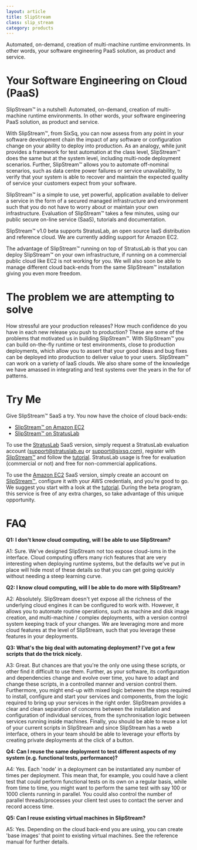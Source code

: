 ```yaml
---
layout: article
title: SlipStream
class: slip_stream
category: products
---
```


Automated, on-demand, creation of multi-machine runtime environments. In other
words, your software engineering PaaS solution, as product and service.

Your Software Engineering on Cloud (PaaS)
=========================================

SlipStream™ in a nutshell: Automated, on-demand, creation of multi-machine
runtime environments. In other words, your software engineering PaaS solution,
as product and service.

With SlipStream™, from SixSq, you can now assess from any point in your
software development chain the impact of any software or configuration change
on your ability to deploy into production. As an analogy, while junit provides
a framework for test automation at the class level, SlipStream™ does the same
but at the system level, including multi-node deployment scenarios. Further,
SlipStream™ allows you to automate off-nominal scenarios, such as data centre
power failures or service unavailability, to verify that your system is able
to recover and maintain the expected quality of service your customers expect
from your software.

SlipStream™ is a simple to use, yet powerful, application available to deliver
a service in the form of a secured managed infrastructure and environment such
that you do not have to worry about or maintain your own infrastructure.
Evaluation of SlipStream™ takes a few minutes, using our public secure on-line
service (SaaS), tutorials and documentation.

SlipStream™ v1.0 beta supports StratusLab, an open source IaaS distribution
and reference cloud. We are currently adding support for Amazon EC2.

The advantage of SlipStream™ running on top of StratusLab is that you can
deploy SlipStream™ on your own infrastructure, if running on a commercial
public cloud like EC2 is not working for you. We will also soon be able to
manage different cloud back-ends from the same SlipStream™ installation giving
you even more freedom.

The problem we are attempting to solve
======================================

How stressful are your production releases? How much confidence do you have in
each new release you push to production? These are some of the problems that
motivated us in building SlipStream™. With SlipStream™ you can build
on-the-fly runtime or test environments, close to production deployments,
which allow you to assert that your good ideas and bug fixes can be deployed
into production to deliver value to your users. SlipStream™ can work on a
variety of IaaS clouds. We also share some of the knowledge we have amassed in
integrating and test systems over the years in the for of patterns.

Try Me
======

Give SlipStream™ SaaS a try. You now have the choice of cloud back-ends:
  * [SlipStream™ on Amazon EC2](http://slipstream.sixsq.com)
  * [SlipStream™ on StratusLab](http://slipstream.stratuslab.eu)

To use the [StratusLab](http://stratuslab.eu) SaaS version, simply request a
StratusLab evaluation account
([support@stratuslab.eu](mailto:support@stratuslab.eu) or
[support@sixsq.com](mailto:support@sixsq.com)), register with
[SlipStream™](http://slipstream.stratuslab.eu) and follow the
[tutorial](http://slipstream.stratuslab.org/html/tutorial.html). StratusLab
usage is free for evaluation (commercial or not) and free for non-commercial
applications.

To use the [Amazon EC2](http://aws.amazon.com/) SaaS version, simply create an
account on [SlipStream™](http://slipstream.sixsq.com), configure it with your
AWS credentials, and you're good to go. We suggest you start with a look at
the [tutorial](http://slipstream.sixsq.com/html/tutorial.html). During the
beta program, this service is free of any extra charges, so take advantage of
this unique opportunity.

FAQ
===

**Q1: I don't know cloud computing, will I be able to use SlipStream?**

A1: Sure. We've designed SlipStream not too expose cloud-isms in the
interface. Cloud computing offers many rich features that are very interesting
when deploying runtime systems, but the defaults we've put in place will hide
most of these details so that you can get going quickly without needing a
steep learning curve.

**Q2: I know cloud computing, will I be able to do more with SlipStream?**

A2: Absolutely. SlipStream doesn't yet expose all the richness of the
underlying cloud engines it can be configured to work with. However, it allows
you to automate routine operations, such as machine and disk image creation,
and multi-machine / complex deployments, with a version control system keeping
track of your changes. We are leveraging more and more cloud features at the
level of SlipStream, such that you leverage these features in your
deployments.

**Q3: What's the big deal with automating deployment? I've got a few scripts
that do the trick nicely.**

A3: Great. But chances are that you're the only one using these scripts, or
other find it difficult to use them. Further, as your software, its
configuration and dependencies change and evolve over time, you have to adapt
and change these scripts, in a controlled manner and version control them.
Furthermore, you might end-up with mixed logic between the steps required to
install, configure and start your services and components, from the logic
required to bring up your services in the right order. SlipStream provides a
clear and clean separation of concerns between the installation and
configuration of individual services, from the synchronisation logic between
services running inside machines. Finally, you should be able to reuse a lot
of your current scripts in SlipStream and since SlipStream has a web
interface, others in your team should be able to leverage your efforts by
creating private deployments at the click of a button.

**Q4: Can I reuse the same deployment to test different aspects of my system
(e.g. functional tests, performance)?**

A4: Yes. Each 'node' in a deployment can be instantiated any number of times
per deployment. This mean that, for example, you could have a client test that
could perform functional tests on its own on a regular basis, while from time
to time, you might want to perform the same test with say 100 or 1000 clients
running in parallel. You could also control the number of parallel
threads/processes your client test uses to contact the server and record
access time.

**Q5: Can I reuse existing virtual machines in SlipStream?**

A5: Yes. Depending on the cloud back-end you are using, you can create 'base
images' that point to existing virtual machines. See the reference manual for
further details.

